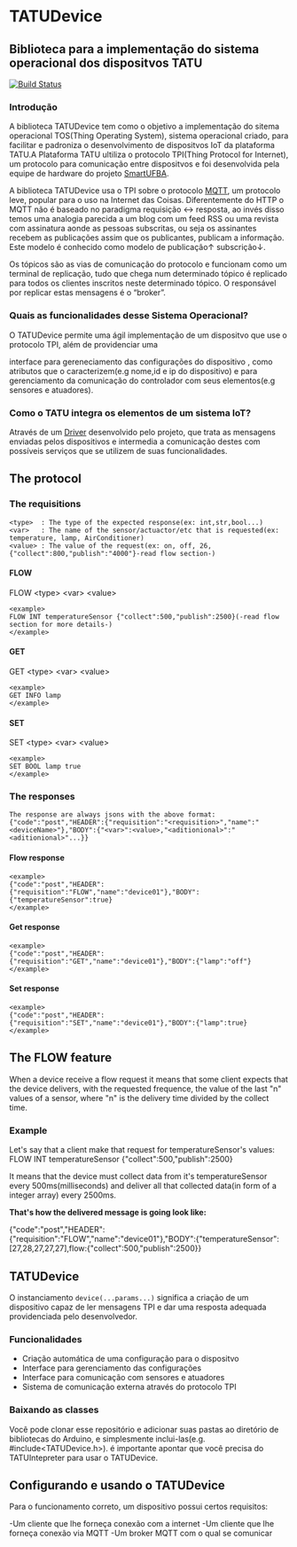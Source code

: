 # TATUDevice
Biblioteca para a implementação do sistema operacional dos dispositvos TATU
--
[![Build Status](https://magnum.travis-ci.com/WiserUFBA/TATUDevice.svg?token=9bNq5p5MKERJTo9DstR2)](https://magnum.travis-ci.com/WiserUFBA/TATUDevice)

### Introdução
A biblioteca TATUDevice tem como o objetivo a implementação do sitema operacional TOS(Thing Operating System), sistema operacional criado, para facilitar e padroniza o desenvolvimento de dispositvos IoT da plataforma TATU.A Plataforma TATU ultiliza o protocolo TPI(Thing Protocol for Internet), um protocolo para comunicação entre dispositvos e foi desenvolvida pela equipe de hardware do projeto [SmartUFBA](http://wiki.dcc.ufba.br/SmartUFBA). 

A biblioteca TATUDevice usa o TPI sobre o protocolo [MQTT](http://mqtt.org/faq), um protocolo leve, popular para o uso na Internet das Coisas. Diferentemente do HTTP o MQTT não é baseado no paradigma requisição ↔ resposta, ao invés disso temos uma analogia parecida a um blog com um feed RSS ou uma revista com assinatura aonde as pessoas subscritas,  ou seja os assinantes recebem as publicações assim que os publicantes, publicam a informação. Este modelo é conhecido como modelo de publicação↑  subscrição↓.

Os tópicos são as vias de comunicação do protocolo e funcionam como um terminal de replicação, tudo que chega num determinado tópico é replicado para todos os clientes inscritos neste determinado tópico. O responsável por replicar estas mensagens é o “broker”.

### Quais as funcionalidades desse Sistema Operacional?

O TATUDevice permite uma ágil implementação de um dispositvo que use o protocolo TPI, além de providenciar uma 

interface para gereneciamento das configurações do dispositivo , como atributos que o caracterizem(e.g nome,id e ip do dispositivo) e para gerenciamento da comunicação do controlador com seus elementos(e.g sensores e atuadores).

### Como o TATU integra os elementos de um sistema IoT?

Através de um [Driver](https://github.com/WiserUFBA/DriverMQTT/blob/master/README.md) desenvolvido pelo projeto, que trata as mensagens enviadas pelos dispositivos e intermedia a comunicação destes com possíveis serviços que se utilizem de suas funcionalidades.

## The protocol

### The requisitions
	<type> 	: The type of the expected response(ex: int,str,bool...)
	<var> 	: The name of the sensor/actuactor/etc that is requested(ex: temperature, lamp, AirConditioner)
	<value>	: The value of the request(ex: on, off, 26, {"collect":800,"publish":"4000"}-read flow section-)
#### FLOW
FLOW \<type\> \<var\> \<value\>


	<example>
	FLOW INT temperatureSensor {"collect":500,"publish":2500}(-read flow section for more details-)
	</example>
#### GET
GET \<type\> \<var\> \<value\>


	<example>
	GET INFO lamp
	</example>
#### SET
SET \<type\> \<var\> \<value\>


	<example>
	SET BOOL lamp true
	</example>
###	The responses
	The response are always jsons with the above format:
	{"code":"post","HEADER":{"requisition":"<requisition>","name":"<deviceName>"},"BODY":{"<var>":<value>,"<aditionional>":"<aditionional>"...}}
#### Flow response
	<example>
	{"code":"post","HEADER":{"requisition":"FLOW","name":"device01"},"BODY":{"temperatureSensor":true}
	</example>
#### Get response
	<example>
	{"code":"post","HEADER":{"requisition":"GET","name":"device01"},"BODY":{"lamp":"off"}
	</example>	
#### Set response
	<example>
	{"code":"post","HEADER":{"requisition":"SET","name":"device01"},"BODY":{"lamp":true}
	</example>

## The FLOW feature
When a device receive a flow request it means that some client expects that the device delivers, with the requested frequence, the value of the last "n" values of a sensor, where "n" is the delivery time divided by the collect time.

### Example
Let's say that a client make that request for temperatureSensor's values:
FLOW INT temperatureSensor {"collect":500,"publish":2500}

It means that the device must collect data from it's temperatureSensor every 500ms(milliseconds) and deliver all that collected data(in form of a integer array) every 2500ms.

**That's how the delivered message is going look like:**

{"code":"post","HEADER":{"requisition":"FLOW","name":"device01"},"BODY":{"temperatureSensor":[27,28,27,27,27],flow:{"collect":500,"publish":2500}}



## TATUDevice

O instanciamento `device(...params...)` significa a criação de um dispositivo capaz de ler mensagens TPI e dar uma resposta adequada providenciada pelo desenvolvedor.

### Funcionalidades

- Criação automática de uma configuração para o dispositvo 
- Interface para gerenciamento das configurações
- Interface para comunicação com sensores e atuadores
- Sistema de comunicação externa através do protocolo TPI

### Baixando as classes

Você pode clonar esse repositório e adicionar suas pastas ao diretório de bibliotecas do Arduino, e simplesmente inclui-las(e.g. #include<TATUDevice.h>). é importante apontar que você precisa do TATUIntepreter para usar o TATUDevice.

## Configurando e usando o TATUDevice

Para o funcionamento correto, um dispositivo possui certos requisitos:

-Um cliente que lhe forneça conexão com a internet
-Um cliente que lhe forneça conexão via MQTT
-Um broker MQTT com o qual se comunicar
